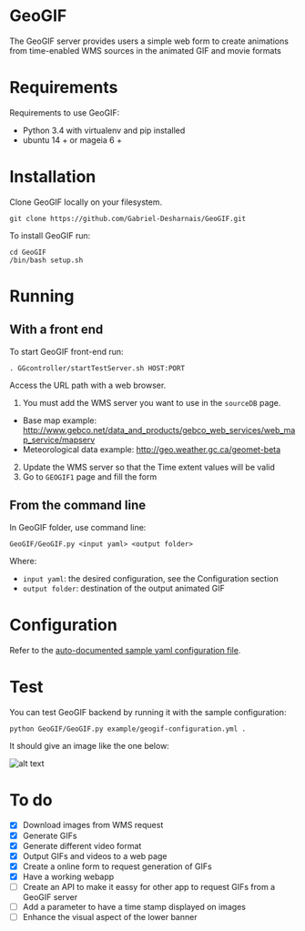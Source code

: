 # GeoGIF
The GeoGIF server provides users a simple web form to create animations from time-enabled WMS sources in the animated GIF and movie formats
# Requirements

Requirements to use GeoGIF:
* Python 3.4 with virtualenv and pip installed
* ubuntu 14 + or mageia 6 +

# Installation

Clone GeoGIF locally on your filesystem.

```git clone https://github.com/Gabriel-Desharnais/GeoGIF.git```

To install GeoGIF run:

```
cd GeoGIF
/bin/bash setup.sh
```

# Running 

## With a front end

To start GeoGIF front-end run:

```
. GGcontroller/startTestServer.sh HOST:PORT
```

Access the URL path with a web browser.

1. You must add the WMS server you want to use in the ```sourceDB``` page. 
 * Base map example: http://www.gebco.net/data_and_products/gebco_web_services/web_map_service/mapserv 	
 * Meteorological data example: http://geo.weather.gc.ca/geomet-beta
2. Update the WMS server so that the Time extent values will be valid
3. Go to ```GEOGIF1``` page and fill the form

## From the command line

In GeoGIF folder, use command line: 
```
GeoGIF/GeoGIF.py <input yaml> <output folder>
```

Where:
* ```input yaml```: the desired configuration, see the Configuration section
* ```output folder```: destination of the output animated GIF

# Configuration

Refer to the [auto-documented sample yaml configuration file](doc/geogif-configuration.yml).

# Test

You can test GeoGIF backend by running it with the sample configuration: 
```
python GeoGIF/GeoGIF.py example/geogif-configuration.yml .
```

It should give an image like the one below:

![alt text](https://raw.githubusercontent.com/gabriel-desharnais/GeoGIF/master/example/geogif-output.gif)


# To do
- [x] Download images from WMS request
- [x] Generate GIFs 
- [x] Generate different video format
- [x] Output GIFs and videos to a web page
- [x] Create a online form to request generation of GIFs
- [x] Have a working webapp
- [ ] Create an API to make it eassy for other app to request GIFs from a GeoGIF server
- [ ] Add a parameter to have a time stamp displayed on images
- [ ] Enhance the visual aspect of the lower banner
